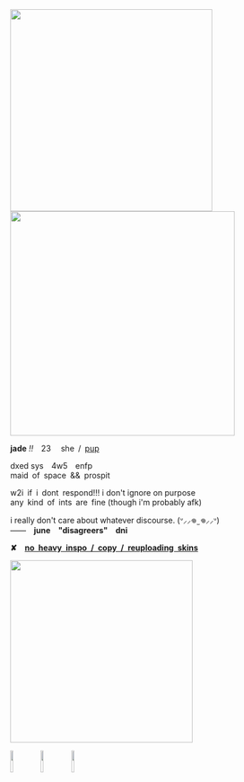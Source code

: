 <img src="https://64.media.tumblr.com/1074459b0a8ab6d31369e61f3b5fcca2/d2d1e8e781aacd98-08/s500x750/7cd3a0464c7802748c03505392f6ee88d72659ab.png" align="left" style="width: 360px;">
<p align="left"><img src="https://64.media.tumblr.com/717a23bdf5f0fc5ec971b6dbf964b078/be175a9898a60691-87/s2048x3072/b00cfbbc1c962b0c002bc5c660be7e49c6df2aa5.png" style="width: 400px;"></p>
<b>jade</b> <i>!!</i> 23  she / <a href="https://pronouns.cc/@lofaf/jade">pup</a> </h3>
<p>dxed sys 4w5 enfp
</br>maid of space && prospit</p>
<p>w2i if i dont respond!!! i don't ignore on purpose </br>any kind of ints are fine (though i'm probably afk)
<p>i really don't care about whatever discourse. (ᐡ⸝⸝𖦹  ̫ 𖦹⸝⸝ᐡ)
</br>——<b> june "disagreers" dni</b></p>
<p><b>✘ <ins>no heavy inspo / copy / reuploading skins</b></ins></p>
<p><img src="https://64.media.tumblr.com/a2216d0bd7b54eb67eeef57aa48a3337/d380fff22bb5d32d-e1/s2048x3072/8ef641ac77a1534d3344b30f1c7ca0f308938a19.png" style="width: 325px;"></p>
<p align="left"><img src="https://64.media.tumblr.com/c669287610c7546dd94c8a86e5de9cb0/4055f9a80387cde9-7c/s250x400/7ac5ffcdd8bacaf0b7eeaf256e3d0e7fb641d6d4.png" width="10%"> <img src="https://files.catbox.moe/fqd1pm.png" width="10%"> <img src="https://64.media.tumblr.com/e9823e213a0ea2b7cdd7ab9874198816/4055f9a80387cde9-c0/s250x400/9160e4702c889b89fea4c0f721d2f7f566141f50.png" width="10%">
